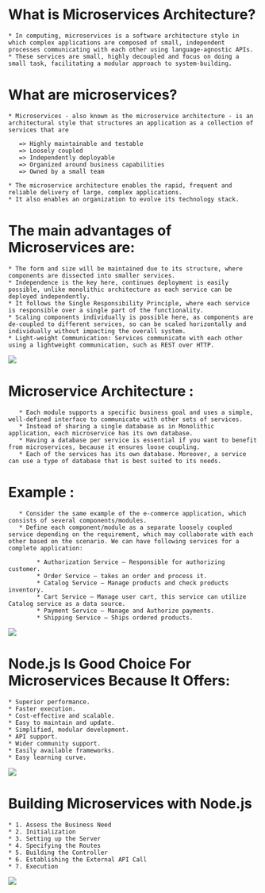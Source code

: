 # What is Microservices Architecture?
           
    * In computing, microservices is a software architecture style in which complex applications are composed of small, independent processes communicating with each other using language-agnostic APIs.
    * These services are small, highly decoupled and focus on doing a small task, facilitating a modular approach to system-building.

# What are microservices?
   
    * Microservices - also known as the microservice architecture - is an architectural style that structures an application as a collection of services that are

       => Highly maintainable and testable
       => Loosely coupled
       => Independently deployable
       => Organized around business capabilities
       => Owned by a small team

    * The microservice architecture enables the rapid, frequent and reliable delivery of large, complex applications. 
    * It also enables an organization to evolve its technology stack.

# The main advantages of Microservices are:
        
        
    * The form and size will be maintained due to its structure, where components are dissected into smaller services.
    * Independence is the key here, continues deployment is easily possible, unlike monolithic architecture as each service can be deployed independently.
    * It follows the Single Responsibility Principle, where each service is responsible over a single part of the functionality.
    * Scaling components individually is possible here, as components are de-coupled to different services, so can be scaled horizontally and individually without impacting the overall system.
    * Light-weight Communication: Services communicate with each other using a lightweight communication, such as REST over HTTP.

<img src = "https://23o0161033pm1289qo1hzrwi-wpengine.netdna-ssl.com/wp-content/uploads/2019/04/Microservices-infographics-03-2.png">


# Microservice Architecture :

       * Each module supports a specific business goal and uses a simple, well-defined interface to communicate with other sets of services.
       * Instead of sharing a single database as in Monolithic application, each microservice has its own database.
       * Having a database per service is essential if you want to benefit from microservices, because it ensures loose coupling.
       * Each of the services has its own database. Moreover, a service can use a type of database that is best suited to its needs.

# Example :

       * Consider the same example of the e-commerce application, which consists of several components/modules. 
       * Define each component/module as a separate loosely coupled service depending on the requirement, which may collaborate with each other based on the scenario. We can have following services for a complete application:
            
            * Authorization Service — Responsible for authorizing customer.
            * Order Service — takes an order and process it.
            * Catalog Service — Manage products and check products inventory.
            * Cart Service — Manage user cart, this service can utilize Catalog service as a data source.
            * Payment Service — Manage and Authorize payments.
            * Shipping Service — Ships ordered products.

<img src = "https://miro.medium.com/max/875/1*3mY6LcrO3o0nkpAZkNjF0Q.jpeg">


# Node.js Is Good Choice For Microservices Because It Offers:
    * Superior performance.
    * Faster execution.
    * Cost-effective and scalable.
    * Easy to maintain and update.
    * Simplified, modular development.
    * API support.
    * Wider community support.
    * Easily available frameworks.
    * Easy learning curve.


<img src = "https://23o0161033pm1289qo1hzrwi-wpengine.netdna-ssl.com/wp-content/uploads/2016/02/Microservices-blog-infographics-02-1024x682.png">


# Building Microservices with Node.js

    * 1. Assess the Business Need
    * 2. Initialization
    * 3. Setting up the Server
    * 4. Specifying the Routes
    * 5. Building the Controller
    * 6. Establishing the External API Call
    * 7. Execution

<img src = "https://dzone.com/storage/temp/12480229-microservices-and-nodejs.jpg">